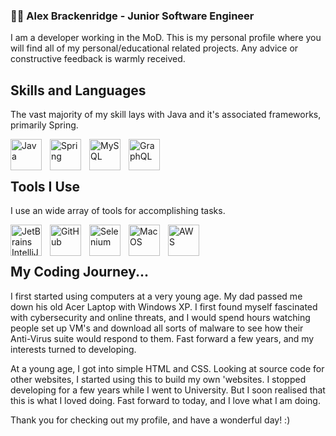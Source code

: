 <h3>👨‍💻 Alex Brackenridge - Junior Software Engineer</h3>


<p>I am a developer working in the MoD. This is my personal profile where you will find all of my personal/educational related projects. Any advice or constructive feedback is warmly received. </p>

<h2> Skills and Languages </h2>

The vast majority of my skill lays with Java and it's associated frameworks, primarily Spring.

<img align="left" alt="Java" width="50px" style="padding-right:10px" src="https://cdn.jsdelivr.net/gh/devicons/devicon/icons/java/java-original.svg" /><img align="left" alt="Spring" width="50px" style="padding-right:10px"  src="https://cdn.jsdelivr.net/gh/devicons/devicon/icons/spring/spring-original-wordmark.svg" /><img align="left" alt="MySQL" width="50px" style="padding-right:10px" src="https://cdn.jsdelivr.net/gh/devicons/devicon/icons/mysql/mysql-original-wordmark.svg" />
            <img align="left" alt="GraphQL" width="50px" style="padding-right:10px" src="https://cdn.jsdelivr.net/gh/devicons/devicon/icons/graphql/graphql-plain-wordmark.svg" />
<br></br>

<h2> Tools I Use </h2>

I use an wide array of tools for accomplishing tasks. 

<img align="left" alt="JetBrains IntelliJ IDEA" width="50px" style="padding-right:10px" src="https://cdn.jsdelivr.net/gh/devicons/devicon/icons/jetbrains/jetbrains-original.svg"/><img align="left" alt="GitHub" width="50px" style="padding-right:10px" src="https://cdn.jsdelivr.net/gh/devicons/devicon/icons/github/github-original.svg" />
            <img align="left" alt="Selenium" width="50px" style="padding-right:10px" src="https://cdn.jsdelivr.net/gh/devicons/devicon/icons/selenium/selenium-original.svg" />
            <img align="left" alt="MacOS" width="50px" style="padding-right:10px" src="https://cdn.jsdelivr.net/gh/devicons/devicon/icons/apple/apple-original.svg" />
            <img align="left" alt="AWS" width="50px" style="padding-right:10px"  src="https://cdn.jsdelivr.net/gh/devicons/devicon/icons/amazonwebservices/amazonwebservices-original.svg" />
<br></br>
<h2> My Coding Journey...</h2>

I first started using computers at a very young age. My dad passed me down his old Acer Laptop with Windows XP. I first found myself fascinated with cybersecurity and online threats, and I would spend hours watching people set up VM's and download all sorts of malware to see how their Anti-Virus suite would respond to them. Fast forward a few years, and my interests turned to developing. 

At a young age, I got into simple HTML and CSS. Looking at source code for other websites, I started using this to build my own 'websites. I stopped developing for a few years while I went to University. But I soon realised that this is what I loved doing. Fast forward to today, and I love what I am doing.

Thank you for checking out my profile, and have a wonderful day! :)
          
          
          
          
          
          
          

          
          


